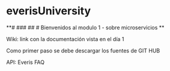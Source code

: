 # everisUniversity

**# ### ## # Bienvenidos al modulo 1 - sobre microservicios **

Wiki: link con la documentación vista en el día 1

Como primer paso se debe descargar los fuentes de GIT HUB 

API: Everis FAQ
